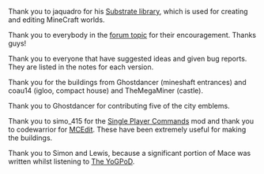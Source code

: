 Thank you to jaquadro for his [Substrate library](http://code.google.com/p/substrate-minecraft/), which is used for creating and editing MineCraft worlds.

Thank you to everybody in the [forum topic](http://www.minecraftforum.net/topic/357201-mace-v140-random-city-generator/) for their encouragement. Thanks guys!

Thank you to everyone that have suggested ideas and given bug reports. They are listed in the notes for each version.

Thank you for the buildings from Ghostdancer (mineshaft entrances) and coau14 (igloo, compact house) and TheMegaMiner (castle).

Thank you to Ghostdancer for contributing five of the city emblems.

Thank you to simo\_415 for the [Single Player Commands](http://www.minecraftforum.net/topic/94310-173-single-player-commands-v210-2/) mod and thank you to codewarrior for [MCEdit](http://www.minecraftforum.net/topic/13807-mcedit-minecraft-world-editor-compatible-with-mc-beta-173/). These have been extremely useful for making the buildings.

Thank you to Simon and Lewis, because a significant portion of Mace was written whilst listening to [The YoGPoD](http://yogscast.wikia.com/wiki/The_YoGPoD).